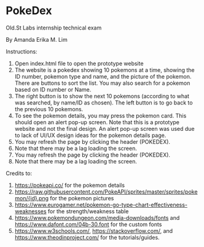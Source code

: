 # PokeDex
Old.St Labs internship technical exam

By Amanda Erika M. Lim

Instructions:
1. Open index.html file to open the prototype website
2. The website is a pokedex showing 10 pokemons at a time, showing the ID number, pokemon type and name, and the picture of the pokemon. There are buttons to sort the list. You may also search for a pokemon based on ID number or Name.
3. The right button is to show the next 10 pokemons (according to what was searched, by name/ID as chosen). The left button is to go back to the previous 10 pokemons.
4. To see the pokemon details, you may press the pokemon card. This should open an alert pop-up screen. Note that this is a prototype website and not the final design. An alert pop-up screen was used due to lack of UI/UX design ideas for the pokemon details page.
5. You may refresh the page by clicking the header (POKEDEX).
6. Note that there may be a lag loading the screen.
5. You may refresh the page by clicking the header (POKEDEX).
6. Note that there may be a lag loading the screen.

Credits to:
1. https://pokeapi.co/ for the pokemon details
2. https://raw.githubusercontent.com/PokeAPI/sprites/master/sprites/pokemon/{id}.png for the pokemon pictures
3. https://www.eurogamer.net/pokemon-go-type-chart-effectiveness-weaknesses for the strength/weakness table
4. https://www.pokemondungeon.com/media-downloads/fonts and https://www.dafont.com/04b-30.font for the custom fonts
5. https://www.w3schools.com/, https://stackoverflow.com/, and https://www.theodinproject.com/ for the tutorials/guides.
